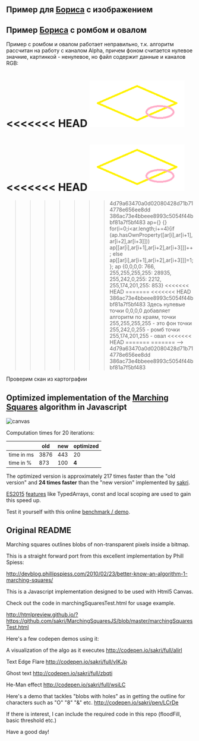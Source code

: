 ## Пример для [Бориса](https://OriginalSin.github.io/MarchingSquaresJS/boris.html) с изображением

## Пример [Бориса](https://a402539.github.io/MarchingSquaresJS/boris.html) с ромбом и овалом

Пример с ромбом и овалом работает неправильно, т.к. алгоритм рассчитан на работу с каналом Alpha, причем фоном считается нулевое значние, картинкой - ненулевое,
но файл содержит данные и каналов RGB:

<<<<<<< HEAD
<img src="4.png"></img>
=======
<<<<<<< HEAD
<img id="img1" src="4.png"></img>
=======
<!--<img id="img1" src="4.png"></img>-->
>>>>>>> 4d79a63470a0d02080428d71b714778e656ee8dd
>>>>>>> 386ac73e4bbeee8993c5054f44bbf81a7f5bf483
ap={}
{}
for(i=0;i<ar.length;i+=4){if (ap.hasOwnProperty([ar[i],ar[i+1],ar[i+2],ar[i+3]])) ap[[ar[i],ar[i+1],ar[i+2],ar[i+3]]]++; else ap[[ar[i],ar[i+1],ar[i+2],ar[i+3]]]=1;};
ap
{0,0,0,0: 766, 255,255,255,255: 28935, 255,242,0,255: 2212, 255,174,201,255: 853}
<<<<<<< HEAD
=======
<<<<<<< HEAD
>>>>>>> 386ac73e4bbeee8993c5054f44bbf81a7f5bf483
Здесь нулевые точки 0,0,0,0 добавляет алгоритм по краям,
точки 255,255,255,255 - это фон
точки 255,242,0,255 - ромб
точки 255,174,201,255 - овал
<<<<<<< HEAD
=======
=======
-->
>>>>>>> 4d79a63470a0d02080428d71b714778e656ee8dd
>>>>>>> 386ac73e4bbeee8993c5054f44bbf81a7f5bf483

Проверим скан из картографии

<!--<img id="img1" src="993hole.png"></img>-->


## Optimized implementation of the [Marching Squares](http://users.polytech.unice.fr/~lingrand/MarchingCubes/algo.html) algorithm in Javascript

![canvas](https://cloud.githubusercontent.com/assets/8630763/18348811/e2d33b10-75cd-11e6-8131-9d57140d5508.png)

Computation times for 20 iterations:

|            | old  | new | optimized |
|------------|------|-----|-----|
| time in ms | 3876 | 443 | 20  |
| time in %  | 873  | 100 | **4**   |

The optimized version is approximately 217 times faster than the "old version" and **24 times faster** than the "new version" implemented by [sakri](https://github.com/sakri).

[ES2015](http://www.ecma-international.org/ecma-262/6.0/) [features](https://kangax.github.io/compat-table/es6/) like TypedArrays, const and local scoping are used to gain this speed up.

Test it yourself with this online [benchmark / demo](http://htmlpreview.github.io/?https://github.com/mamrehn/MarchingSquaresJS/blob/master/marchingSquaresTest.html).

## Original README

Marching squares outlines blobs of non-transparent pixels inside a bitmap.

This is a straight forward port from this excellent implementation by Phill Spiess:

http://devblog.phillipspiess.com/2010/02/23/better-know-an-algorithm-1-marching-squares/

This is a Javascript implementation designed to be used with Html5 Canvas.

Check out the code in marchingSquaresTest.html for usage example.

http://htmlpreview.github.io/?https://github.com/sakri/MarchingSquaresJS/blob/master/marchingSquaresTest.html


Here's a few codepen demos using it:

A visualization of the algo as it executes
http://codepen.io/sakri/full/aIirl

Text Edge Flare
http://codepen.io/sakri/full/vIKJp

Ghost text
http://codepen.io/sakri/full/zbqti

He-Man effect
http://codepen.io/sakri/full/wsiLC


Here's a demo that tackles "blobs with holes" as in getting the outline for characters such as "O" "8" "&" etc.
http://codepen.io/sakri/pen/LCrDe

If there is interest, I can include the required code in this repo (floodFill, basic threshold etc.)



Have a good day!
